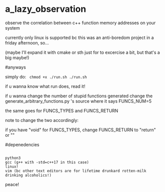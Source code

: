 # a_lazy_observation
observe the correlation between c++ function memory addresses on your system

currently only linux is supported bc this was an anti-boredom project in a friday afternoon, so...

(maybe I'll expand it with cmake or sth just for to excercise a bit, but that's a big maybe!)

#anyways

simply do:
<code>
chmod +x ./run.sh 
./run.sh
</code>

if u wanna know what run does, read it!

if u wanna change the number of stupid functions generated change the generate_arbitrary_functions.py 's 
source where it says 
FUNCS_NUM=5

the same goes for FUNCS_TYPES and FUNCS_RETURN

note to change the two accordingly:

if you have "void" for FUNCS_TYPES, change FUNCS_RETURN to "return" or ""

#depenedencies

<code>
python3 
gcc (g++ with -std=c++17 in this case)
linux!
vim (bc other text editors are for lifetime drunkard rotten-milk drinking alcoholics!)
</code>

peace!
